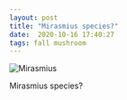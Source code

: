 ```yaml
---
layout: post
title: "Mirasmius species?"
date:  2020-10-16 17:40:27
tags: fall mushroom
---
```


![Mirasmius](/images/mirasmius.png)

Mirasmius species?

<!--more-->

